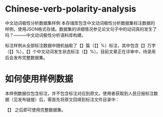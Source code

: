 # Chinese-verb-polarity-analysis
中文动词极性分析数据集样例
本存储库包含中文动词极性分析数据集标注数据的样例，使用JSON格式存储。数据集的详细情况参见论文句子中的动词真的发生了吗？———中文动词极性分析语料库构建。

标注样例从全部标注数据中随机抽取了【】篇（【】%）标注，其中包含【】万字（【】%），【】个中文动词发生状态标注（【】%）。目前文章正在评审中，待录用后会发布完整数据集。

# 如何使用样例数据
本样例数据仅包含标注，并不包含标注对应到原文。使用者获取到人民日报标注数据（见发布链接）后，需首先将原文回填到标注文件目录中：

【】
之后即可使用完整数据集。
